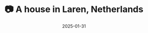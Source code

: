 ---
title: '📷 A house in Laren, Netherlands'
date: '2025-01-31'
image: 'https://cdn.diblasio.social/static/photos/2025/20250131_143939.jpg'
alt_text: "A quaint cottage with green shutters and ivy-covered walls in Laren, Netherlands."
tags:
  - "#Photography"
  - "#Netherlands"
  - "#Laren"
  - "#Cottage"
  - "#NaturePhotography"
  - "#Architecture"
  - "#Home"
  - "#iPhone15Pro"
  - "#NoordHolland"
  - "#StreetView"
description: ''
created_date: '2025-01-31'
location: "Mauve, Brink, Laren, Noord-Holland, Nederland, 1251 KR, Nederland"
exif_data: "Apple iPhone 15 Pro 2.22mm f/2.2 (1/390 | f/2.2 | ISO 40)"
draft: false
---